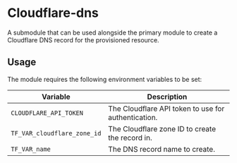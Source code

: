 # Cloudflare-dns

A submodule that can be used alongside the primary module to create a Cloudflare DNS record for the
provisioned resource.

## Usage

The module requires the following environment variables to be set:

| Variable                    | Description                                         |
|-----------------------------|-----------------------------------------------------|
| `CLOUDFLARE_API_TOKEN`      | The Cloudflare API token to use for authentication. |
| `TF_VAR_cloudflare_zone_id` | The Cloudflare zone ID to create the record in.     |
| `TF_VAR_name`               | The DNS record name to create.                      |


